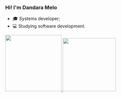 ### Hi! I'm Dandara Melo 

+ 🎓 Systems developer;
+ 💻 Studying software development. 

<div>
  <a href="https://github.com/dandsmelo">
  <img height="180em" src="https://github-readme-stats-sigma-five.vercel.app/api?username=dandsmelo&show_icons=true&theme=tokyonight&include_all_commits=true&count_private=true"/>
 <img height="170em"  src="https://github-readme-stats-sigma-five.vercel.app/api/top-langs/?username=dandsmelo&layout=compact&langs_count=7&theme=tokyonight"/>
</div>
<!--<p align="left">
  <a href="#" alt="Gmail">
  <img src="https://img.shields.io/badge/-Gmail-FF0000?style=flat-square&labelColor=FF0000&logo=gmail&logoColor=white&link=mailto:dandarasmelo05@gmail.com" /></a>

  <a href="#" alt="Linkedin">
  <img src="https://img.shields.io/badge/-Linkedin-0e76a8?style=flat-square&logo=Linkedin&logoColor=white&link="https://www.linkedin.com/in/dandara-melo-ab8abb22b/" />     </a>
</p>-->  

